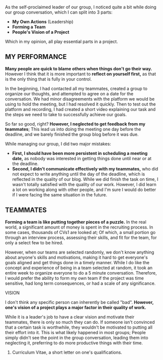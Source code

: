 As the self-proclaimed leader of our group, I noticed quite a bit while doing our group conversation, which I can split into 3 parts:

- **My Own Actions** (Leadership)
- **Forming a Team**
- **People's Vision of a Project**

Which in my opinion, all play essential parts in a project.

## MY PERFORMANCE

**Many people are quick to blame others when things don't go their way.** However I think that it is more important to **reflect on yourself first,** as that is the only thing that is fully in your control.

In the beginning, I had contacted all my teammates, created a group to organize our thoughts, and attempted to agree on a date for the conversation. We had minor disagreements with the platform we would be using to hold the meeting, but I had resolved it quickly. Then to test out the platform and recording, I had created a short video explaining our task and the steps we need to take to successfully achieve our goals.

So far so good, right? **However, I neglected to get feedback from my teammates**; This lead us into doing the meeting one day before the deadline, and we barely finished the group blog before it was due.

While managing our group, I did two major mistakes:

- **First, I should have been more persistent in scheduling a meeting date,** as nobody was interested in getting things done until near or at the deadline.
- **Second, I didn't communicate effectively with my teammates,** who did not expect to write anything until the day of the deadline, which is reflected in the quality of our blog.
While we did finish the task on time, I wasn't totally satisfied with the quality of our work. However, I did learn a lot on working along with other people, and I'm sure I would do better if I were facing the same situation in the future.

## TEAMMATES

**Forming a team is like putting together pieces of a puzzle.** In the real world, a significant amount of money is spent in the recruiting process. In some cases, thousands of CVs1 are looked at; Of which, a small portion go through an interview process, assessing their skills, and fit for the team, for only a select few to be hired. 

However, when our teams are selected randomly, we don't know anything about anyone's skills and motivations, making it hard to get everyone's goals aligned and get things done in a timely manner. While I do like the concept and experience of being in a team selected at random, it took an entire week to organize everyone to do a 5 minute conversation. Therefore, I would prefer the ability to form my own team if the project was time sensitive, had long term consequences, or had a scale of any significance.


VISION

I don't think any specific person can inherently be called "bad". **However, one's vision of a project plays a major factor in their quality of work.**

While it is a leader's job to have a clear vision and motivate their teammates, there is only so much they can do. If someone isn't convinced that a certain task is worthwhile, they wouldn't be motivated to putting all their effort into it. This is what likely happened in most groups; People simply didn't see the point in the group conversation, leading them into neglecting it, preferring to do more productive things with their time.


1. Curriculum Vitae, a short letter on one's qualifications.